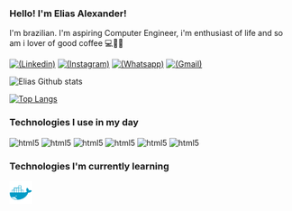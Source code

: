 ### Hello! I'm Elias Alexander!

I'm brazilian. I'm aspiring Computer Engineer, i'm enthusiast of life and so am i lover of good coffee
 💻💙🍵

[![(Linkedin)](https://img.shields.io/badge/LinkedIn-0077B5?style=for-the-badge&logo=linkedin&logoColor=white)](https://bit.ly/LinkedindoElias)
[![(Instagram)](https://img.shields.io/badge/Instagram-E4405F?style=for-the-badge&logo=instagram&logoColor=white)](https://www.instagram.com/eliasalex_/)
[![(Whatsapp)](https://img.shields.io/badge/WhatsApp-25D366?style=for-the-badge&logo=whatsapp&logoColor=white)](https://wa.me/qr/YRS236EA5OILF1)
[![(Gmail)](https://img.shields.io/badge/Gmail-D14836?style=for-the-badge&logo=gmail&logoColor=white)](https://mail.google.com/mail/u/0/?tab=rm#inbox)

![Elias Github stats](https://github-readme-stats.vercel.app/api?username=elias-12alex&show_icons=true&theme=dracula)

[![Top Langs](https://github-readme-stats.vercel.app/api/top-langs/?username=elias-12alex&layout=compact)](https://github.com/elias-12alex)

### Technologies I use in my day

<div style="display: inline_block">
    <img align="center" alt="html5" src="https://img.shields.io/badge/HTML5-E34F26?style=for-the-badge&logo=html5&logoColor=white">
     <img align="center" alt="html5" src="https://img.shields.io/badge/CSS-239120?&style=for-the-badge&logo=css3&logoColor=white">
      <img align="center" alt="html5" src="https://img.shields.io/badge/JavaScript-F7DF1E?style=for-the-badge&logo=javascript&logoColor=black">
       <img align="center" alt="html5" src="https://img.shields.io/badge/C-00599C?style=for-the-badge&logo=c&logoColor=white">
       <img align="center" alt="html5" src="https://img.shields.io/badge/Java-ED8B00?style=for-the-badge&logo=java&logoColor=white">
       <img align="center" alt="html5" src="https://img.shields.io/badge/Microsoft_Excel-217346?style=for-the-badge&logo=microsoft-excel&logoColor=white">
      

</div>

### Technologies I'm currently learning

<div style="display: inline_block">
    <img align="center" alt="html5" src="https://raw.githubusercontent.com/devicons/devicon/master/icons/docker/docker-plain.svg" alt="docker" width="40" height="40">
</div>

<br/>
